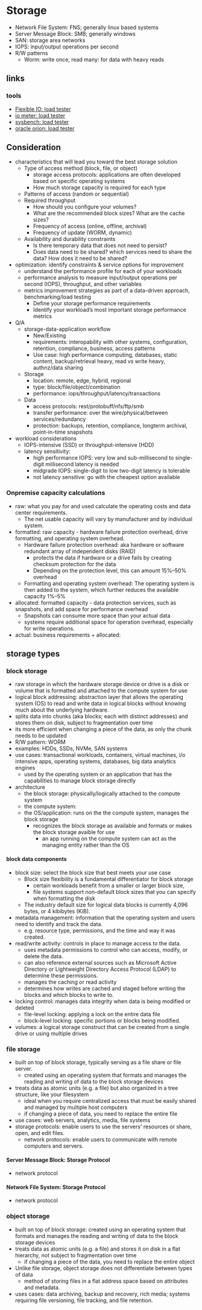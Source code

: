 # Storage

- Network File System: FNS; generally linux based systems
- Server Message Block: SMB; generally windows
- SAN: storage area networks
- IOPS: input/output operations per second
- R/W patterns
  - Worm: write once, read many: for data with heavy reads

## links

### tools

- [Flexible IO: load tester](https://github.com/axboe/fio)
- [io meter: load tester](http://www.iometer.org/doc/downloads.html)
- [sysbench: load tester](https://github.com/akopytov/sysbench)
- [oracle orion: load tester](https://docs.oracle.com/cd/E18283_01/server.112/e16638/iodesign.htm#BABFCFBC)

## Consideration

- characteristics that will lead you toward the best storage solution
  - Type of access method (block, file, or object)
    - storage access protocols: applications are often developed based on specific operating systems
    - How much storage capacity is required for each type
  - Patterns of access (random or sequential)
  - Required throughput
    - How should you configure your volumes?
    - What are the recommended block sizes? What are the cache sizes?
    - Frequency of access (online, offline, archival)
    - Frequency of update (WORM, dynamic)
  - Availability and durability constraints
    - Is there temporary data that does not need to persist?
    - Does data need to be shared? which services need to share the data? How does it need to be shared?
- optimization: identify constraints & service options for improvement
  - understand the performance profile for each of your workloads
  - performance analysis to measure input/output operations per second (IOPS), throughput, and other variables
  - metrics improvement strategies as part of a data-driven approach, benchmarking/load testing
    - Define your storage performance requirements
    - Identify your workload’s most important storage performance metrics
- Q/A
  - storage-data-application workflow
    - New/Existing
    - requirements: interopability with other systems, configuration, retention, compliance, business, access patterns
    - Use case: high performance computing, databases, static content, backup/retrieval heavy, read vs write heavy, authnz/data sharing
  - Storage
    - location: remote, edge, hybrid, regional
    - type: block/file/object/combination
    - performance: iops/throughput/latency/transactions
  - Data
    - access protocols: rest/protobuff/nfs/ftp/smb
    - transfer performance: over the wire/physical/between services/redundancy
    - protection: backups, retention, compliance, longterm archival, point-in-time snapshots
- workload considerations
  - IOPS-intensive (SSD) or throughput-intensive (HDD)
  - latency sensitivity:
    - high performance IOPS: very low and sub-millisecond to single-digit millisecond latency is needed
    - midgrade IOPS: single-digit to low two-digit latency is tolerable
    - not latency sensitive: go with the cheapest option available

### Onpremise capacity calculations

- raw: what you pay for and used calculate the operating costs and data center requirements.
  - The net usable capacity will vary by manufacturer and by individual system.
- formatted: raw capacity - hardware failure protection overhead, drive formatting, and operating system overhead.
  - Hardware failure protection overhead: aka hardware or software redundant array of independent disks (RAID)
    - protects the data if hardware or a drive fails by creating checksum protection for the data
    - Depending on the protection level, this can amount 15%–50% overhead
  - Formatting and operating system overhead: The operating system is then added to the system, which further reduces the available capacity 1%–5%
- allocated: formatted capacity - data protection services, such as snapshots, and add space for performance overhead
  - Snapshots can consume more space than your actual data
  - systems require additional space for operation overhead, especially for write operations.
- actual: business requirements + allocated:

## storage types

### block storage

- raw storage in which the hardware storage device or drive is a disk or volume that is formatted and attached to the compute system for use
- logical block addressing: abstraction layer that allows the operating system (OS) to read and write data in logical blocks without knowing much about the underlying hardware.
- splits data into chunks (aka blocks; each with distinct addresses) and stores them on disk, subject to fragmentation over time
- its more efficient when changing a piece of the data, as only the chunk needs to be updated
- R/W pattern: WORM
- examples: HDDs, SSDs, NVMe, SAN systems
- use cases: transactional workloads, containers, virtual machines, i/o intensive apps, operating systems, databases, big data analytics engines
  - used by the operating system or an application that has the capabilities to manage block storage directly
- architecture
  - the block storage: physically/logically attached to the compute system
  - the compute system:
  - the OS/application: runs on the the compute system, manages the block storage
    - recognizes the block storage as available and formats or makes the block storage avaible for use
      - an app running on the compute system can act as the managing entity rather than the OS

#### block data components

- block size: select the block size that best meets your use case
  - Block size flexibility is a fundamental differentiator for block storage
    - certain workloads benefit from a smaller or larger block size,
    - file systems support non-default block sizes that you can specify when formatting the disk
  - The industry default size for logical data blocks is currently 4,096 bytes, or 4 kibibytes (KiB).
- metadata management: information that the operating system and users need to identify and track the data.
  - e.g. resource type, permissions, and the time and way it was created.
- read/write activity: controls in place to manage access to the data.
  - uses metadata permissions to control who can access, modify, or delete the data.
  - can also reference external sources such as Microsoft Active Directory or Lightweight Directory Access Protocol (LDAP) to determine these permissions.
  - manages the caching or read activity
  - determines how writes are cached and staged before writing the blocks and which blocks to write to.
- locking control: manages data integrity when data is being modified or deleted
  - file-level locking: applying a lock on the entire data file
  - block-level locking: specific portions or blocks being modified.
- volumes: a logical storage construct that can be created from a single drive or using multiple drives

### file storage

- built on top of block storage, typically serving as a file share or file server.
  - created using an operating system that formats and manages the reading and writing of data to the block storage devices
- treats data as atomic units (e.g. a file) but also organized in a tree structure, like your filesystem
  - ideal when you require centralized access that must be easily shared and managed by multiple host computers
  - if changing a piece of data, you need to replace the entire file
- use cases: web servers, analytics, media, file systems
- storage protocols: enable users to use the servers' resources or share, open, and edit files.
  - network protocols: enable users to communicate with remote computers and servers.

#### Server Message Block: Storage Protocol

- network protocol

#### Network File System: Storage Protocol

- network protocol

### object storage

- built on top of block storage: created using an operating system that formats and manages the reading and writing of data to the block storage devices
- treats data as atomic units (e.g. a file) and stores it on disk in a flat hierarchy, not subject to fragmentation over time
  - if changing a piece of the data, you need to replace the entire object
- Unlike file storage, object storage does not differentiate between types of data
  - method of storing files in a flat address space based on attributes and metadata.
- uses cases: data archiving, backup and recovery, rich media; systems requiring file versioning, file tracking, and file retention.
